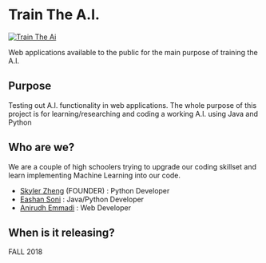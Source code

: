 # Train The A.I.

[![Train The Ai](http://donerightremodelingny.com/wp-content/uploads/2016/11/button-click-here.png)](http://traintheai.ml/)

Web applications available to the public for the main purpose of training the A.I.

## Purpose

Testing out A.I. functionality in web applications. The whole purpose of this project is for learning/researching and coding a working A.I. using Java and Python

## Who are we?

We are a couple of high schoolers trying to upgrade our coding skillset and learn implementing Machine Learning into our code.
<ul>
<li><a href="http://www.github.com/SkylerZheng45">Skyler Zheng</a> (FOUNDER) : Python Developer</li>
<li><a href="http://www.github.com/parrot15">Eashan Soni</a> : Java/Python Developer</li>
<li><a href="http://www.anirudhemmadi.com">Anirudh Emmadi</a> : Web Developer</li>
</ul>

## When is it releasing?

FALL 2018
